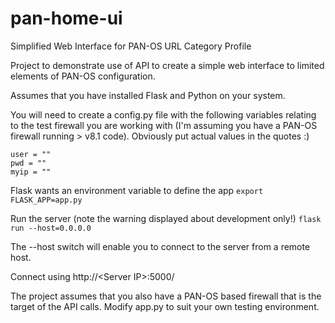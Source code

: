 # pan-home-ui
Simplified Web Interface for PAN-OS URL Category Profile

Project to demonstrate use of API to create a simple web interface to limited elements of PAN-OS configuration.

Assumes that you have installed Flask and Python on your system.

You will need to create a config.py file with the following variables relating to the test firewall you are working with
(I'm assuming you have a PAN-OS firewall running > v8.1 code). Obviously put actual values in the quotes :)
```
user = ""
pwd = ""
myip = ""
```

Flask wants an environment variable to define the app 
`export FLASK_APP=app.py`

Run the server (note the warning displayed about development only!)
`flask run --host=0.0.0.0`

The --host switch will enable you to connect to the server from a remote host.

Connect using http://\<Server IP\>:5000/

The project assumes that you also have a PAN-OS based firewall that is the target of the API calls.
Modify app.py to suit your own testing environment.
